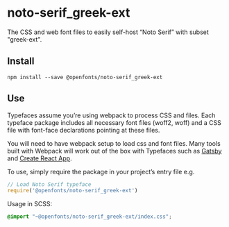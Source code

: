 
# noto-serif_greek-ext

The CSS and web font files to easily self-host “Noto Serif” with subset "greek-ext".

## Install

`npm install --save @openfonts/noto-serif_greek-ext`

## Use

Typefaces assume you’re using webpack to process CSS and files. Each typeface
package includes all necessary font files (woff2, woff) and a CSS file with
font-face declarations pointing at these files.

You will need to have webpack setup to load css and font files. Many tools built
with Webpack will work out of the box with Typefaces such as [Gatsby](https://github.com/gatsbyjs/gatsby)
and [Create React App](https://github.com/facebookincubator/create-react-app).

To use, simply require the package in your project’s entry file e.g.

```javascript
// Load Noto Serif typeface
require('@openfonts/noto-serif_greek-ext')
```

Usage in SCSS:
```scss
@import "~@openfonts/noto-serif_greek-ext/index.css";
```
